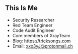 ## This Is Me

- Security Researcher
- Red Team Engineer
- Code Audit Engineer
- Core members of XrayTeam 
- Blog: https://tricksongs.com
- Email: xxx3yJ@protonmail.ch
